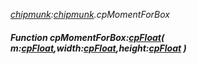 _[chipmunk](../../modules/chipmunk/chipmunk-module.md):[chipmunk](../../modules/chipmunk/chipmunk-module.md).cpMomentForBox_
##### Function cpMomentForBox:[cpFloat](../../modules/chipmunk/chipmunk-cpfloat.md)( m:[cpFloat](../../modules/chipmunk/chipmunk-cpfloat.md),width:[cpFloat](../../modules/chipmunk/chipmunk-cpfloat.md),height:[cpFloat](../../modules/chipmunk/chipmunk-cpfloat.md) )
